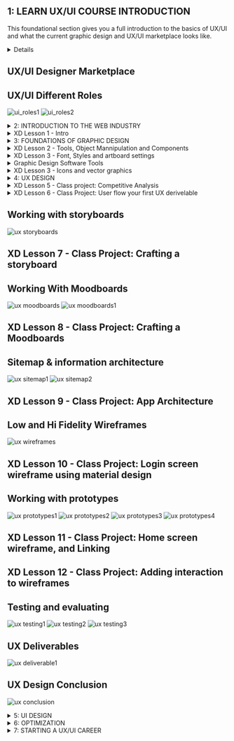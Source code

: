 
## 1: LEARN UX/UI COURSE INTRODUCTION
This foundational section gives you a full introduction to the basics of UX/UI and what the current graphic design and UX/UI marketplace looks like.
<details>
## UX vs UI
![ux_ui1](https://user-images.githubusercontent.com/24581953/144826193-b2ccc03b-59d1-4af8-bf8e-98b20e55b0fa.jpg)
![ux_ui2](https://user-images.githubusercontent.com/24581953/144826211-0cb0d3ad-70df-4fbf-814d-416b9453e02f.jpg)
</details>

## UX/UI Designer Marketplace

## UX/UI Different Roles

![ui_roles1](https://user-images.githubusercontent.com/24581953/144825787-d84df656-6ae3-4b0c-b279-4bcf5198f24e.jpg)
![ui_roles2](https://user-images.githubusercontent.com/24581953/144825826-a753354d-6abb-4ef3-848c-45a18c2b5461.jpg)


<details>
<summary>
2: INTRODUCTION TO THE WEB INDUSTRY
</summary>
This section builds on the lessons learned in section one, showing you the different phases of the web development industry, roles and responsibilities for each team member, and various project management frameworks such as the linear model, the agile approach and the scrum framework.

## The Phases of Web Development
![stagesWeb1](https://user-images.githubusercontent.com/24581953/144832030-7950568b-e160-48c4-856c-b2a84e448f9a.jpg)
![stagesWeb2](https://user-images.githubusercontent.com/24581953/144832054-c0d91055-4ef8-4491-ba07-bee2965c6f74.jpg)
![stagesWeb3](https://user-images.githubusercontent.com/24581953/144832088-ebbbd6b7-31d9-43c3-a7fe-ed336ae00ea6.jpg)
![stagesWeb4](https://user-images.githubusercontent.com/24581953/144832107-67b1e03c-e2e7-4cb3-9cf9-65e82d8c5343.jpg)
![stagesWeb5](https://user-images.githubusercontent.com/24581953/144832135-637daa55-51d1-4000-8716-0bef82a95a62.jpg)
![stagesWeb6](https://user-images.githubusercontent.com/24581953/144832150-48087c22-9a81-45e0-ad86-705d9e79400d.jpg)


## Designer Responsbilities ( working on a team )
![responsibiliti1](https://user-images.githubusercontent.com/24581953/144833910-f6bf379e-2410-47d9-be50-a08b61828685.jpg)
![responsibiliti2](https://user-images.githubusercontent.com/24581953/144833936-dabc0456-5549-43e1-ba23-b02677c062dc.jpg)

## Roles and Descriptions  ( working on a team )
![team1](https://user-images.githubusercontent.com/24581953/144834495-0fc55cd6-16f3-487b-a97e-4e2eadc80134.jpg)
![team2](https://user-images.githubusercontent.com/24581953/144834513-a8a9f83e-f817-4414-a885-34b4282f1210.jpg)
![team3](https://user-images.githubusercontent.com/24581953/144834524-981356d0-65d2-4787-bf3d-006a2fa3cad9.jpg)
![team4](https://user-images.githubusercontent.com/24581953/144834536-b5f831c2-6137-4949-a218-00183049d469.jpg)
![team5](https://user-images.githubusercontent.com/24581953/144834548-9f31a77b-56aa-4aad-8c19-195263b509a8.jpg)

## Agile approach to roject Management
![agile1](https://user-images.githubusercontent.com/24581953/144835077-e5c5c796-e0d2-4004-9360-22d54e84bb67.jpg)
![agile2](https://user-images.githubusercontent.com/24581953/144835092-8fb4a5a9-1138-4aae-80eb-189e226625e0.jpg)
![agile3](https://user-images.githubusercontent.com/24581953/144835122-ef755419-881a-4d7d-85bf-168fe16f2fc9.jpg)
![agile4](https://user-images.githubusercontent.com/24581953/144835160-7fdfa71d-f3ca-4c74-be10-e1beae1ebf82.jpg)
![agile5](https://user-images.githubusercontent.com/24581953/144835172-1f823d05-9740-4d16-8427-0861a8882658.jpg)
![agile6](https://user-images.githubusercontent.com/24581953/144835184-6759ef71-d055-4783-9d4d-29169efcb7f9.jpg)

## Scrum - Flexible Framework
![scrum1](https://user-images.githubusercontent.com/24581953/144836146-951e42a6-16da-4f76-9ea6-a1758c3964d7.jpg)
![scrum2](https://user-images.githubusercontent.com/24581953/144836153-e6a1d948-89c0-460d-b34e-8d6f906235d1.jpg)
![scrum3](https://user-images.githubusercontent.com/24581953/144836165-b5172b85-d7a4-4cd5-ab6a-2bb9568b215b.jpg)
![scrum4](https://user-images.githubusercontent.com/24581953/144836177-8a61d258-ee8a-444d-9eb5-611e93a59cec.jpg)

## Project Management Apps

![trello1](https://user-images.githubusercontent.com/24581953/144836710-631f0762-661e-4381-a919-e1c30b2a5ee8.jpg)
![trello2](https://user-images.githubusercontent.com/24581953/144836716-caac3039-bd05-407f-a10b-64a2c3e20622.jpg)
![trello3](https://user-images.githubusercontent.com/24581953/144836731-1893be2e-0541-4021-973f-db1de44eb801.jpg)

</details>
<details>
  <summary>XD Lesson 1 - Intro</summary>
</details>

<details>
  <summary>3: FOUNDATIONS OF GRAPHIC DESIGN</summary>

This section shifts the focus to graphic design with color psychology and color schemes. You'll learn how to use the font types, icons and various colors to create amazingly beautiful designs.

## The Psychology of Color
![color1](https://user-images.githubusercontent.com/24581953/144837532-2664bcfc-4def-481f-85d2-3e6021edd123.jpg)
![color2](https://user-images.githubusercontent.com/24581953/144837542-b7b407fc-ca94-4ea7-a50c-74cb5c768e21.jpg)
![color3](https://user-images.githubusercontent.com/24581953/144837543-0d14bd9c-3121-496f-adf4-7bbb4e7984cf.jpg)
![color4](https://user-images.githubusercontent.com/24581953/144837547-ec795bc1-d8a9-41b6-8d9e-80023b202ea4.jpg)
![color5](https://user-images.githubusercontent.com/24581953/144837548-1d5904c1-20e6-439d-b5a3-340b0cf31e7b.jpg)
![color6](https://user-images.githubusercontent.com/24581953/144837549-2bf19c4e-57df-43fb-bcb4-7391c2b250f5.jpg)

## Color Wheel & Color Schemes
![wheel1](https://user-images.githubusercontent.com/24581953/144842668-afd3f42b-3771-488e-ada4-ac0c8bc252cd.jpg)
![wheel2](https://user-images.githubusercontent.com/24581953/144842676-6deb5ef6-5e90-49c3-9c0c-756948d4a154.jpg)
![wheel3](https://user-images.githubusercontent.com/24581953/144842681-799ff0d9-da03-4095-8985-05d2a72a75d6.jpg)
![wheel4](https://user-images.githubusercontent.com/24581953/144842684-fd2c06a6-92be-416d-9ddf-21fbe9356626.jpg)
![wheel5](https://user-images.githubusercontent.com/24581953/144842688-955f567e-bd72-4405-bd8c-b56031e47eca.jpg)


## Working With Fonts

![fonts1](https://user-images.githubusercontent.com/24581953/144844021-533a9921-7125-4280-8532-83ea3fdea623.jpg)
![fonts2](https://user-images.githubusercontent.com/24581953/144844022-953e1743-6791-41a3-9636-af4952ebf1a4.jpg)
![fonts3](https://user-images.githubusercontent.com/24581953/144844024-9faa7235-e830-4dd6-9c46-ee77811c3c4b.jpg)
![fonts4](https://user-images.githubusercontent.com/24581953/144844027-e641c874-c81a-4892-a950-416a44b5c51a.jpg)
![fonts5](https://user-images.githubusercontent.com/24581953/144844030-95625235-2757-4396-9fd7-d2af78f4e129.jpg)
![fonts6](https://user-images.githubusercontent.com/24581953/144844032-10dbdcb1-d876-4e2d-9412-381a35402de6.jpg)
![fonts7](https://user-images.githubusercontent.com/24581953/144844033-c274dd80-3138-4483-81b2-a045cc44c398.jpg)
![fonts8](https://user-images.githubusercontent.com/24581953/144844037-884a3b8c-20ed-4cea-b2ef-6b9e58cdccde.jpg)
![fonts9](https://user-images.githubusercontent.com/24581953/144844015-5df635d1-f02d-4bed-84c6-3307cc1fb123.jpg)

## Working With Icons
![icons1](https://user-images.githubusercontent.com/24581953/144844804-e0f95792-aa2c-4132-9941-d0192b94d531.jpg)
![icons2](https://user-images.githubusercontent.com/24581953/144844808-1cf71136-b760-4778-b2cf-128fca55328f.jpg)
![icons3](https://user-images.githubusercontent.com/24581953/144844813-a3a22348-4778-4411-86f0-0f4e2e393dac.jpg)
![icons4](https://user-images.githubusercontent.com/24581953/144844826-8f7fd3d9-4f1c-4a95-a3c6-49c5cd5d019a.jpg)
</details>
<details>
  <summary>XD Lesson 2 - Tools, Object Mannipulation and Components</summary>
</details>
<details>
  <summary>XD Lesson 3 - Font, Styles and artboard settings</summary>
</details>
<details>
  <summary>Graphic Design Software Tools</summary>
</details>
<details>
  <summary>XD Lesson 3 - Icons and vector graphics</summary>
</details>

<details>
<summary>4: UX DESIGN</summary>

In this section, you’re going to learn exactly how the UX design process works. You’ll learn about the customer journey and sales funnels as well as behavioral psychology and influence triggers so you can create an amazing user experience.

## What is UX
![ux](https://user-images.githubusercontent.com/24581953/144935308-4ca3a6eb-b53a-4e19-acd9-97e73cfab140.jpg)

## UX Design Process
![ux process1](https://user-images.githubusercontent.com/24581953/144936372-07920c46-7474-48df-a351-b48ded858fe9.jpg)
![ux process2](https://user-images.githubusercontent.com/24581953/144936375-3058936b-fd34-4c0e-97ea-c4b388cd4425.jpg)

## UX Analysis Process
![ux analis1](https://user-images.githubusercontent.com/24581953/144936469-6274ef59-a876-4420-a730-d8a04d411b5a.jpg)
![ux analis2](https://user-images.githubusercontent.com/24581953/144936473-a5e7cfce-dcd1-4ceb-bd0b-4d011cbbf66f.jpg)
![ux analis3](https://user-images.githubusercontent.com/24581953/144936477-b0050ed7-6b54-4032-9aa7-ac08d753302e.jpg)
![ux analis4](https://user-images.githubusercontent.com/24581953/144936480-452e3b27-9e48-43d7-8b87-fa00f918854d.jpg)
![ux analis5](https://user-images.githubusercontent.com/24581953/144936485-49fa14a7-593c-4973-9aac-d9e2639b4ef4.jpg)
![ux analis6](https://user-images.githubusercontent.com/24581953/144936486-d91458c0-eb7f-43b5-8e2c-9fb87b86edca.jpg)

## Working with user profiles
![ux profiles](https://user-images.githubusercontent.com/24581953/144936638-988ec95e-d9b8-4df6-bb8a-945da7a500e6.jpg)

## Understanding User pain points
![ux pain](https://user-images.githubusercontent.com/24581953/144936816-af718424-c3ed-42a9-ab96-5be30e56cb0b.jpg)

</details>
  
<details>
<summary>XD Lesson 5 - Class project: Competitive Analysis</summary>

## Developing a persona - part 1
![ux persona1](https://user-images.githubusercontent.com/24581953/144937243-4bbf6053-f683-4534-b7ee-8238eefd3412.jpg)

## Developing a persona - part 2
![ux persona2](https://user-images.githubusercontent.com/24581953/144937405-b9f02c40-980d-46b2-a77d-a3642627339a.jpg)

## Customer Journey
![ux journey1](https://user-images.githubusercontent.com/24581953/144937746-3962aa87-6a9f-4f6b-a959-a9a33fba5ee5.jpg)
![ux journey2](https://user-images.githubusercontent.com/24581953/144937748-53921135-f1aa-4169-ad76-1c41ca07c9a7.jpg)
![ux journey3](https://user-images.githubusercontent.com/24581953/144937752-73b5d8fe-c210-4f41-a8fb-9221cd856344.jpg)

## Customer Journey vs Sales Funnel
![ux journey vs funnel](https://user-images.githubusercontent.com/24581953/144939504-a8915574-3b8c-447d-bcc8-8ee52c0491d5.jpg)
![ux journey vs funnel1](https://user-images.githubusercontent.com/24581953/144939509-67424d3e-87d1-4e63-8b2c-9030744829b6.jpg)

## 3 Phases of a Sales Funnel
![ux sales funnel](https://user-images.githubusercontent.com/24581953/144939713-db45eff1-1ad7-487d-838a-eec8b8d5906b.jpg)
![ux sales funnel1](https://user-images.githubusercontent.com/24581953/144939718-8c6c8737-0965-429b-bb33-ac21595121b2.jpg)

## 4 Stages of a Sales Funnel
![ux sales funnel stages1](https://user-images.githubusercontent.com/24581953/144940174-5ace445b-07ef-4da0-97e3-8262a57cf8c9.jpg)
![ux sales funnel stages2](https://user-images.githubusercontent.com/24581953/144940177-00a7e7be-90ef-4ce5-b9a8-b2810fd01f7a.jpg)
![ux sales funnel stages3](https://user-images.githubusercontent.com/24581953/144940179-9c4fdd7b-5ffc-4b57-8afa-b66e2418450c.jpg)

## Macro/Micro Conversion
![ux macro-micro](https://user-images.githubusercontent.com/24581953/144940398-6fd9593e-7007-451b-a5e8-03d18f858260.jpg)
![ux macro-micro1](https://user-images.githubusercontent.com/24581953/144940402-e6188be6-93b4-441c-8c5d-8e8718368415.jpg)

## Stages of market sophistication
![ux market stage1](https://user-images.githubusercontent.com/24581953/144940664-5e671718-503d-4f27-b955-9569e8379309.jpg)
![ux market stage2](https://user-images.githubusercontent.com/24581953/144940668-9e63a25e-bcd7-4b25-8e6d-fc98e5e72b80.jpg)

## Lead Generation Funnel
![ux lead funnel](https://user-images.githubusercontent.com/24581953/144941038-1a4dc877-ff17-4fc5-8bb2-b027b33edb78.jpg)
![ux lead funnel1](https://user-images.githubusercontent.com/24581953/144941043-a53ba894-5c16-4ed8-b954-58405b897f5b.jpg)
![ux lead funnel2](https://user-images.githubusercontent.com/24581953/144941045-bdc8eaee-e31e-476d-bc23-9cd9e81934b8.jpg)

## Digital product sales funnel
![ux product funnel1](https://user-images.githubusercontent.com/24581953/144941585-eb979b9d-bcd1-4fcf-a80a-8b6a0a8a9df3.jpg)
![ux product funnel2](https://user-images.githubusercontent.com/24581953/144941588-2688cf7c-fbd7-42c6-83df-bced4e883499.jpg)
![ux product funnel3](https://user-images.githubusercontent.com/24581953/144941590-939b3fcb-25f9-42d5-a012-975a2e6a3b10.jpg)

## 7 Principle of Influence
![ux prinsip influence1](https://user-images.githubusercontent.com/24581953/144941824-4b169c8a-1797-4504-8607-8bd108e4d868.jpg)
![ux prinsip influence2](https://user-images.githubusercontent.com/24581953/144941832-6a8ebf83-6506-4eca-8e15-82474460ea30.jpg)

## Age based influence triggers
![ux triggers1](https://user-images.githubusercontent.com/24581953/144942171-015e0b4b-9b19-48e6-a510-3b32e882feb2.jpg)
![ux triggers2](https://user-images.githubusercontent.com/24581953/144942176-2f4e7bd2-4937-46e4-a0ff-32729bddf92d.jpg)
![ux triggers3](https://user-images.githubusercontent.com/24581953/144942177-220ac71e-ac6b-4549-9804-13920de5998b.jpg)
![ux triggers4](https://user-images.githubusercontent.com/24581953/144942178-ea2a9141-4511-431d-9a6a-7c25fa4a87f8.jpg)

## Gender based influence triggers
![ux gender](https://user-images.githubusercontent.com/24581953/144942514-392920e6-45b4-4afc-9c47-0bb5aa0deb60.jpg)
![ux gender1](https://user-images.githubusercontent.com/24581953/144942520-d4db31e7-8f14-4770-9111-bad1a5f52e69.jpg)
![ux gender2](https://user-images.githubusercontent.com/24581953/144942522-df9f4085-697c-4e8f-924d-bccd6060167d.jpg)

## Interest based marketing
![ux interest1](https://user-images.githubusercontent.com/24581953/144942902-e5e1a14e-2229-430c-99e6-193f0e18f698.jpg)
![ux interest2](https://user-images.githubusercontent.com/24581953/144942910-9c4371c4-45dd-4874-b2f8-dd7195a955f7.jpg)

## Understanding User Flow
![ux user flow1](https://user-images.githubusercontent.com/24581953/144943273-04f828e7-8b4f-425f-ac84-bcfc00621c88.jpg)
![ux user flow2](https://user-images.githubusercontent.com/24581953/144943279-951c2b87-cddd-42bf-9b9f-5cd9c50d7b25.jpg)
![ux user flow3](https://user-images.githubusercontent.com/24581953/144943281-93672872-e7ff-4ddd-b6be-1e6a9c33a97c.jpg)
![ux user flow4](https://user-images.githubusercontent.com/24581953/144943287-16ae2240-ac81-4398-a1c0-44225f476fa7.jpg)
</details>

<details>
  <summary>XD Lesson 6 - Class Project: User flow your first UX derivelable</summary>
</details>

## Working with storyboards 
![ux storyboards](https://user-images.githubusercontent.com/24581953/144945751-17d02aee-7143-49df-9cad-f790d0a34f29.jpg)

## XD Lesson 7 - Class Project: Crafting a storyboard

## Working With Moodboards
![ux moodboards](https://user-images.githubusercontent.com/24581953/144946183-9430c416-3575-4471-ba84-d8d72e35beef.jpg)
![ux moodboards1](https://user-images.githubusercontent.com/24581953/144946186-0d365e29-ef35-4072-a743-1785c931f048.jpg)

## XD Lesson 8 - Class Project: Crafting a Moodboards

## Sitemap & information architecture
![ux sitemap1](https://user-images.githubusercontent.com/24581953/144948830-4922a58a-0511-4304-aa21-65580ff2c40f.jpg)
![ux sitemap2](https://user-images.githubusercontent.com/24581953/144948836-e76e2074-aee2-4206-93cb-03dd25022dcf.jpg)


## XD Lesson 9 - Class Project: App Architecture

## Low and Hi Fidelity Wireframes
![ux wireframes](https://user-images.githubusercontent.com/24581953/144949059-5657c7bf-ca31-49eb-882b-dc2237c9f172.jpg)


## XD Lesson 10 - Class Project: Login screen wireframe using material design

## Working with prototypes
![ux prototypes1](https://user-images.githubusercontent.com/24581953/144949436-ba42792a-801e-413a-9e5a-ce31648fe012.jpg)
![ux prototypes2](https://user-images.githubusercontent.com/24581953/144949451-9a46209c-3678-4a5b-b3c7-382997479300.jpg)
![ux prototypes3](https://user-images.githubusercontent.com/24581953/144949455-ebe5149a-ba09-42ae-b2ec-beed21955d6d.jpg)
![ux prototypes4](https://user-images.githubusercontent.com/24581953/144949460-ef90ee16-9a89-4d46-b295-04421499fedd.jpg)


## XD Lesson 11 - Class Project: Home screen wireframe, and Linking

## XD Lesson 12 - Class Project: Adding interaction to wireframes

## Testing and evaluating
![ux testing1](https://user-images.githubusercontent.com/24581953/144949754-e3e72c46-edbf-4047-8b12-9e8905fde689.jpg)
![ux testing2](https://user-images.githubusercontent.com/24581953/144949757-789b9e51-a11d-4ef2-814d-dc8eb8fb7990.jpg)
![ux testing3](https://user-images.githubusercontent.com/24581953/144949761-86b40d6b-71fe-4408-8461-651079370c07.jpg)

## UX Deliverables
![ux deliverable1](https://user-images.githubusercontent.com/24581953/144949910-607ffbc0-59ae-4f89-97e1-e16bba1cd0da.jpg)

## UX Design Conclusion
![ux conclusion](https://user-images.githubusercontent.com/24581953/144950040-a392e868-dd68-4c68-84ee-d35f23491ec9.jpg)
</details>
<details>
  <summary>5: UI DESIGN</summary>

In this section, you’re going to learn exactly how the UI design process works. You’ll learn about the different UI design types such as landing pages, websites, mobile applications and the various controls and components so you can create an amazingly beautiful user interface.

## UI Design Process

## UI Design Types

## UI Components & Controls
</details>

<details>
<summary>6: OPTIMIZATION</summary>

In this section, you’re going to learn about optimization. Once you’ve designed a website or mobile app, you want to track the metrics so you can find areas to improve. You’ll also learn how to create a UX/UI usability report that will provide value to your potential clients.

## Feedback & Getting Referrals:

## Using Analytics/Heat Maps:

## Creating UX/UI Usability Reports
</details>

<details>
<summary>7: STARTING A UX/UI CAREER</summary>

In this section, you’re going to learn how you can land a job using your new skills. We’ll also walk through how you can start freelancing, personal branding, and how you can position yourself as the go-to expert in your field. Then finally, some of the best places to find jobs.

## How To Start Freelancing

## Personal Branding

## Best Places To Find Jobs
</details>
